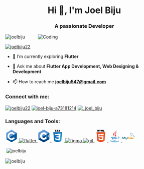 <!--[![MasterHead](https://i.pinimg.com/originals/6c/bd/c4/6cbdc4e62a5bf777fa92ef237fa5d947.gif)](https://joelbiju.io)
-->
<h1 align="center">Hi 👋, I'm Joel Biju</h1>
<h3 align="center">A passionate Developer</h3>
<img src="https://miro.medium.com/max/1360/0*7Q3yvSIv_t0ioJ-Z.gif"  alt="Coding" align="right" width="400">

<p align="left"> <img src="https://komarev.com/ghpvc/?username=joelbiju&label=Profile%20views&color=0e75b6&style=flat" alt="joelbiju" /> </p>

<p align="left"> <a href="https://twitter.com/joelbiju22" target="blank"><img src="https://img.shields.io/twitter/follow/joelbiju22?logo=twitter&style=for-the-badge" alt="joelbiju22" /></a> </p>

- 🌱 I’m currently exploring **Flutter**

- 💬 Ask me about **Flutter App Development, Web Designing & Development**

- 📫 How to reach me **joelbiju547@gmail.com**


<h3 align="left">Connect with me:</h3>
<p align="left">
<a href="https://twitter.com/joelbiju22" target="blank"><img align="center" src="https://raw.githubusercontent.com/rahuldkjain/github-profile-readme-generator/master/src/images/icons/Social/twitter.svg" alt="joelbiju22" height="30" width="40" /></a>
<a href="https://linkedin.com/in/joel-biju-a73181214" target="blank"><img align="center" src="https://raw.githubusercontent.com/rahuldkjain/github-profile-readme-generator/master/src/images/icons/Social/linked-in-alt.svg" alt="joel-biju-a73181214" height="30" width="40" /></a>
<a href="https://instagram.com/_joel_biju" target="blank"><img align="center" src="https://raw.githubusercontent.com/rahuldkjain/github-profile-readme-generator/master/src/images/icons/Social/instagram.svg" alt="_joel_biju" height="30" width="40" /></a>
</p>

<h3 align="left">Languages and Tools:</h3>
<p align="left"> <a href="https://www.cprogramming.com/" target="_blank" rel="noreferrer"> <img src="https://raw.githubusercontent.com/devicons/devicon/master/icons/c/c-original.svg" alt="c" width="40" height="40"/> </a> <a href="https://flutter.dev" target="_blank" rel="noreferrer"> <img src="https://www.vectorlogo.zone/logos/flutterio/flutterio-icon.svg" alt="flutter" width="40" height="40"/> <a href="https://www.w3schools.com/cpp/" target="_blank" rel="noreferrer"> <img src="https://raw.githubusercontent.com/devicons/devicon/master/icons/cplusplus/cplusplus-original.svg" alt="cplusplus" width="40" height="40"/> </a> <a href="https://www.w3schools.com/css/" target="_blank" rel="noreferrer"> <img src="https://raw.githubusercontent.com/devicons/devicon/master/icons/css3/css3-original-wordmark.svg" alt="css3" width="40" height="40"/> </a> <a href="https://www.figma.com/" target="_blank" rel="noreferrer"> <img src="https://www.vectorlogo.zone/logos/figma/figma-icon.svg" alt="figma" width="40" height="40"/> </a> <a href="https://git-scm.com/" target="_blank" rel="noreferrer"> <img src="https://www.vectorlogo.zone/logos/git-scm/git-scm-icon.svg" alt="git" width="40" height="40"/> </a> <a href="https://www.w3.org/html/" target="_blank" rel="noreferrer"> <img src="https://raw.githubusercontent.com/devicons/devicon/master/icons/html5/html5-original-wordmark.svg" alt="html5" width="40" height="40"/> </a> <a href="https://www.java.com" target="_blank" rel="noreferrer"> <img src="https://raw.githubusercontent.com/devicons/devicon/master/icons/java/java-original.svg" alt="java" width="40" height="40"/> </a> <a href="https://www.mysql.com/" target="_blank" rel="noreferrer"> <img src="https://raw.githubusercontent.com/devicons/devicon/master/icons/mysql/mysql-original-wordmark.svg" alt="mysql" width="40" height="40"/> </a> </p>


<p>&nbsp;<img align="center" src="https://github-readme-stats.vercel.app/api?username=joelbiju&show_icons=true&locale=en&theme=blue-green" alt="joelbiju" /></p>

<p><img align="center" src="https://github-readme-streak-stats.herokuapp.com/?user=joelbiju&theme=blue-green" alt="joelbiju" /></p>
